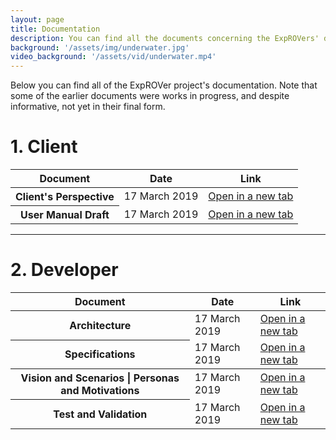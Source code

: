 ```yaml
---
layout: page
title: Documentation
description: You can find all the documents concerning the ExpROVers' documentation in this page.
background: '/assets/img/underwater.jpg'
video_background: '/assets/vid/underwater.mp4'
---
```


<div id="documentation">
  <p style="margin-top: 0;">Below you can find all of the ExpROVer project's documentation. Note that some of the earlier documents were works in progress, and despite informative, not yet in their final form.</p>

  <h1>1. Client</h1>
  <table class="table">
    <thead>
      <tr>
        <th scope="col">Document</th>
        <th scope="col">Date</th>
        <th scope="col">Link</th>
      </tr>
    </thead>
    <tbody>
      <tr>
        <th scope="row">Client's Perspective</th>
        <td>17 March 2019</td>
        <td><a href="{{"/assets/pdf/m1/ExpROVer - M1 - Client side.pdf" | prepend: relative_url | prepend: site.baseurl | prepend: site.url }}" target="_blank">Open in a new tab</a></td>
      </tr>    
      <tr>
        <th scope="row">User Manual Draft</th>
        <td>17 March 2019</td>
        <td><a href="{{"/assets/pdf/m1/ExpROVer - M1 - User Manual Draft.pdf" | prepend: relative_url | prepend: site.baseurl | prepend: site.url }}" target="_blank">Open in a new tab</a></td>
      </tr>   
    </tbody>
  </table>

  <hr>

  <h1>2. Developer</h1>
  <table class="table">
    <thead>
      <tr>
        <th scope="col">Document</th>
        <th scope="col">Date</th>
        <th scope="col">Link</th>
      </tr>
    </thead>
    <tbody>
      <tr>
        <th scope="row">Architecture</th>
        <td>17 March 2019</td>
        <td><a href="{{"/assets/pdf/m1/ExpROVer - M1 - Architecture.pdf" | prepend: relative_url | prepend: site.baseurl | prepend: site.url }}" target="_blank">Open in a new tab</a></td>
      </tr>   
      <tr>
        <th scope="row">Specifications</th>
        <td>17 March 2019</td>
        <td><a href="{{"/assets/pdf/m1/ExpROVer - M1 - Specifications.pdf" | prepend: relative_url | prepend: site.baseurl | prepend: site.url }}" target="_blank">Open in a new tab</a></td>
      </tr>    
    </tbody>
    <tbody>
      <tr>
        <th scope="row">Vision and Scenarios | Personas and Motivations</th>
        <td>17 March 2019</td>
        <td><a href="{{"/assets/pdf/m1/ExpROVer - M1 - Vision and Scenarios - Personas and Motivations.pdf" | prepend: relative_url | prepend: site.baseurl | prepend: site.url }}" target="_blank">Open in a new tab</a></td>
      </tr>    
      <tr>
        <th scope="row">Test and Validation</th>
        <td>17 March 2019</td>
        <td><a href="{{"/assets/pdf/m1/ExpROVer - M1 - Test and Validation.pdf" | prepend: relative_url | prepend: site.baseurl | prepend: site.url }}" target="_blank">Open in a new tab</a></td>
      </tr>    
    </tbody>
  </table>

  <!-- <h1>3. Team</h1> -->

</div>
